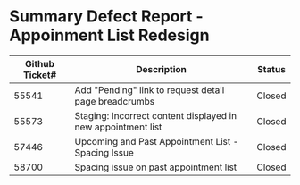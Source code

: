 # Summary Defect Report - Appoinment List Redesign

| Github Ticket# | Description | Status | 
| ------- | ---------- | ----- | 
| 55541 |Add "Pending" link to request detail page breadcrumbs  | Closed  | 
| 55573 |Staging: Incorrect content displayed in new appointment list  | Closed  | 
| 57446 |Upcoming and Past Appointment List - Spacing Issue  | Closed | 
| 58700 |Spacing issue on past appointment list| Closed |
